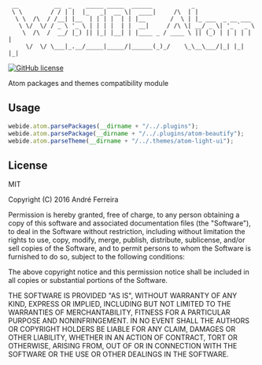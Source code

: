 ``` 
 __          __  _    _____ _____  ______           _                  
 \ \        / / | |  |_   _|  __ \|  ____|     /\  | |                 
  \ \  /\  / /__| |__  | | | |  | | |__       /  \ | |_ ___  _ __ ___  
   \ \/  \/ / _ \ '_ \ | | | |  | |  __|     / /\ \| __/ _ \| '_ ` _ \ 
    \  /\  /  __/ |_) || |_| |__| | |____ _ / ____ \ || (_) | | | | | |
     \/  \/ \___|_.__/_____|_____/|______(_)_/    \_\__\___/|_| |_| |_|                                                                                                                                                                                                                                                                                                                                                                                                                       
```                                                                                                                                                 

[![GitHub license](https://img.shields.io/badge/license-MIT-blue.svg)](https://raw.githubusercontent.com/jsrun/core.system.settings/master/LICENSE)

Atom packages and themes compatibility module
 
## Usage

```js
webide.atom.parsePackages(__dirname + "/../.plugins");
webide.atom.parsePackage(__dirname + "/../.plugins/atom-beautify");
webide.atom.parseTheme(__dirname + "/../.themes/atom-light-ui");
```

## License

  MIT
  
  Copyright (C) 2016 André Ferreira

  Permission is hereby granted, free of charge, to any person obtaining a copy of this software and associated documentation files (the "Software"), to deal in the Software without restriction, including without limitation the rights to use, copy, modify, merge, publish, distribute, sublicense, and/or sell copies of the Software, and to permit persons to whom the Software is furnished to do so, subject to the following conditions:

  The above copyright notice and this permission notice shall be included in all copies or substantial portions of the Software.

  THE SOFTWARE IS PROVIDED "AS IS", WITHOUT WARRANTY OF ANY KIND, EXPRESS OR IMPLIED, INCLUDING BUT NOT LIMITED TO THE WARRANTIES OF MERCHANTABILITY, FITNESS FOR A PARTICULAR PURPOSE AND NONINFRINGEMENT. IN NO EVENT SHALL THE AUTHORS OR COPYRIGHT HOLDERS BE LIABLE FOR ANY CLAIM, DAMAGES OR OTHER LIABILITY, WHETHER IN AN ACTION OF CONTRACT, TORT OR OTHERWISE, ARISING FROM, OUT OF OR IN CONNECTION WITH THE SOFTWARE OR THE USE OR OTHER DEALINGS IN THE SOFTWARE.